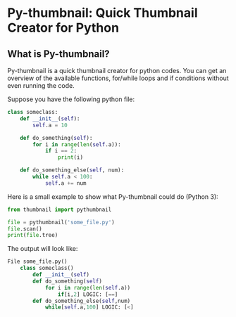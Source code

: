 # Py-thumbnail: Quick Thumbnail Creator for Python

What is Py-thumbnail?
---------------------

Py-thumbnail is a quick thumbnail creator for python codes. You can get an overview of the available functions, for/while loops and if conditions without even running the code.

Suppose you have the following python file:

```python
class someclass:
    def __init__(self):
        self.a = 10

    def do_something(self):
        for i in range(len(self.a)):
            if i == 2:
                print(i)

    def do_something_else(self, num):
        while self.a < 100:
            self.a += num
```


Here is a small example to show what Py-thumbnail could do (Python 3):

```python
from thumbnail import pythumbnail

file = pythumbnail('some_file.py')
file.scan()
print(file.tree)
```

The output will look like:

```python
File some_file.py()
    class someclass()
        def __init__(self)
        def do_something(self)
            for i in range(len(self.a))
                if[i,2] LOGIC: [==]
        def do_something_else(self,num)
            while[self.a,100] LOGIC: [<]
```
